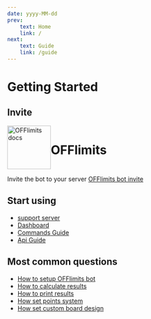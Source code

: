 ```yaml
---
date: yyyy-MM-dd
prev:
    text: Home
    link: /
next:
    text: Guide
    link: /guide
---
```


# Getting Started

## Invite

<div style="display:flex;flex-direction=row;">
<img src="./images/OFFlimits.png" alt="OFFlimits docs" style="width:100px;"/>
<h1>OFFlimits</h1>
</div>

Invite the bot to your server [OFFlimits bot invite](https://discord.com/oauth2/authorize?client_id=728332591790293044&scope=bot+applications.commands&permissions=268445752&client_id=728332591790293044)

## Start using

- [support server](https://discord.gg/QcbuxZacdu)
- [Dashboard](https://offlimitsbot.com/)
- [Commands Guide](/guide)
- [Api Guide](/api)

## Most common questions

- [How to setup OFFlimits bot](/guide/setup)
- [How to calculate results](/guide/results)
- [How to print results](/guide/board)
- [How set points system](/guide/points-system)
- [How set custom board design](/guide/custom-board)
